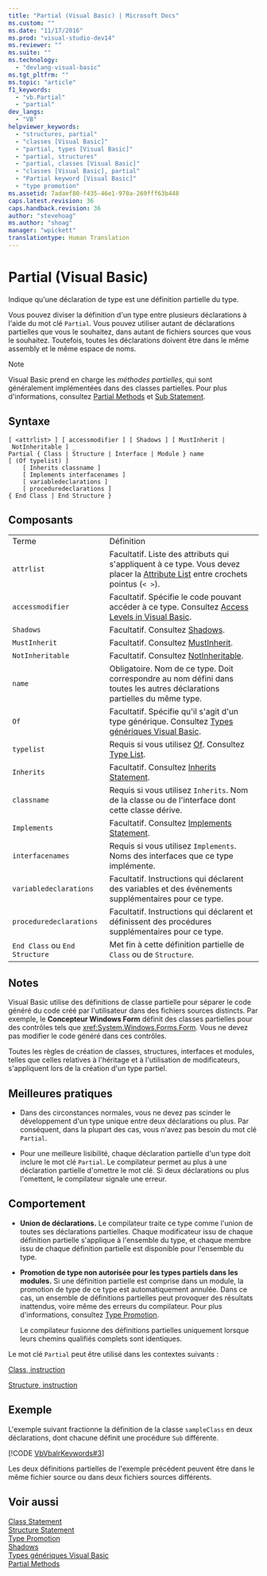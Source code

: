 ```yaml
---
title: "Partial (Visual Basic) | Microsoft Docs"
ms.custom: ""
ms.date: "11/17/2016"
ms.prod: "visual-studio-dev14"
ms.reviewer: ""
ms.suite: ""
ms.technology: 
  - "devlang-visual-basic"
ms.tgt_pltfrm: ""
ms.topic: "article"
f1_keywords: 
  - "vb.Partial"
  - "partial"
dev_langs: 
  - "VB"
helpviewer_keywords: 
  - "structures, partial"
  - "classes [Visual Basic]"
  - "partial, types [Visual Basic]"
  - "partial, structures"
  - "partial, classes [Visual Basic]"
  - "classes [Visual Basic], partial"
  - "Partial keyword [Visual Basic]"
  - "type promotion"
ms.assetid: 7adaef80-f435-46e1-970a-269fff63b448
caps.latest.revision: 36
caps.handback.revision: 36
author: "stevehoag"
ms.author: "shoag"
manager: "wpickett"
translationtype: Human Translation
---
```

# Partial (Visual Basic)
Indique qu'une déclaration de type est une définition partielle du type.  
  
 Vous pouvez diviser la définition d'un type entre plusieurs déclarations à l'aide du mot clé `Partial`.  Vous pouvez utiliser autant de déclarations partielles que vous le souhaitez, dans autant de fichiers sources que vous le souhaitez.  Toutefois, toutes les déclarations doivent être dans le même assembly et le même espace de noms.  
  
> [!NOTE]
>  Visual Basic prend en charge les *méthodes partielles*, qui sont généralement implémentées dans des classes partielles.  Pour plus d'informations, consultez [Partial Methods](../../../visual-basic/programming-guide/language-features/procedures/partial-methods.md) et [Sub Statement](../../../visual-basic/language-reference/statements/sub-statement.md).  
  
## Syntaxe  
  
```  
[ <attrlist> ] [ accessmodifier ] [ Shadows ] [ MustInherit | NotInheritable ] _  
Partial { Class | Structure | Interface | Module } name [ (Of typelist) ]  
    [ Inherits classname ]  
    [ Implements interfacenames ]  
    [ variabledeclarations ]  
    [ proceduredeclarations ]  
{ End Class | End Structure }  
```  
  
## Composants  
  
|||  
|-|-|  
|Terme|Définition|  
|`attrlist`|Facultatif.  Liste des attributs qui s'appliquent à ce type.  Vous devez placer la [Attribute List](../../../visual-basic/language-reference/statements/attribute-list.md) entre crochets pointus \(`< >`\).|  
|`accessmodifier`|Facultatif.  Spécifie le code pouvant accéder à ce type.  Consultez [Access Levels in Visual Basic](../../../visual-basic/programming-guide/language-features/declared-elements/access-levels.md).|  
|`Shadows`|Facultatif.  Consultez [Shadows](../../../visual-basic/language-reference/modifiers/shadows.md).|  
|`MustInherit`|Facultatif.  Consultez [MustInherit](../../../visual-basic/language-reference/modifiers/mustinherit.md).|  
|`NotInheritable`|Facultatif.  Consultez [NotInheritable](../../../visual-basic/language-reference/modifiers/notinheritable.md).|  
|`name`|Obligatoire.  Nom de ce type.  Doit correspondre au nom défini dans toutes les autres déclarations partielles du même type.|  
|`Of`|Facultatif.  Spécifie qu'il s'agit d'un type générique.  Consultez [Types génériques Visual Basic](../../../visual-basic/programming-guide/language-features/data-types/generic-types.md).|  
|`typelist`|Requis si vous utilisez [Of](../../../visual-basic/language-reference/statements/of-clause.md).  Consultez [Type List](../../../visual-basic/language-reference/statements/type-list.md).|  
|`Inherits`|Facultatif.  Consultez [Inherits Statement](../../../visual-basic/language-reference/statements/inherits-statement.md).|  
|`classname`|Requis si vous utilisez `Inherits`.  Nom de la classe ou de l'interface dont cette classe dérive.|  
|`Implements`|Facultatif.  Consultez [Implements Statement](../../../visual-basic/language-reference/statements/implements-statement.md).|  
|`interfacenames`|Requis si vous utilisez `Implements`.  Noms des interfaces que ce type implémente.|  
|`variabledeclarations`|Facultatif.  Instructions qui déclarent des variables et des événements supplémentaires pour ce type.|  
|`proceduredeclarations`|Facultatif.  Instructions qui déclarent et définissent des procédures supplémentaires pour ce type.|  
|`End Class` ou `End Structure`|Met fin à cette définition partielle de `Class` ou de `Structure`.|  
  
## Notes  
 Visual Basic utilise des définitions de classe partielle pour séparer le code généré du code créé par l'utilisateur dans des fichiers sources distincts.  Par exemple, le **Concepteur Windows Form** définit des classes partielles pour des contrôles tels que <xref:System.Windows.Forms.Form>.  Vous ne devez pas modifier le code généré dans ces contrôles.  
  
 Toutes les règles de création de classes, structures, interfaces et modules, telles que celles relatives à l'héritage et à l'utilisation de modificateurs, s'appliquent lors de la création d'un type partiel.  
  
## Meilleures pratiques  
  
-   Dans des circonstances normales, vous ne devez pas scinder le développement d'un type unique entre deux déclarations ou plus.  Par conséquent, dans la plupart des cas, vous n'avez pas besoin du mot clé `Partial`.  
  
-   Pour une meilleure lisibilité, chaque déclaration partielle d'un type doit inclure le mot clé `Partial`.  Le compilateur permet au plus à une déclaration partielle d'omettre le mot clé. Si deux déclarations ou plus l'omettent, le compilateur signale une erreur.  
  
## Comportement  
  
-   **Union de déclarations.** Le compilateur traite ce type comme l'union de toutes ses déclarations partielles.  Chaque modificateur issu de chaque définition partielle s'applique à l'ensemble du type, et chaque membre issu de chaque définition partielle est disponible pour l'ensemble du type.  
  
-   **Promotion de type non autorisée pour les types partiels dans les modules.** Si une définition partielle est comprise dans un module, la promotion de type de ce type est automatiquement annulée.  Dans ce cas, un ensemble de définitions partielles peut provoquer des résultats inattendus, voire même des erreurs du compilateur.  Pour plus d'informations, consultez [Type Promotion](../../../visual-basic/programming-guide/language-features/declared-elements/type-promotion.md).  
  
     Le compilateur fusionne des définitions partielles uniquement lorsque leurs chemins qualifiés complets sont identiques.  
  
 Le mot clé `Partial` peut être utilisé dans les contextes suivants :  
  
 [Class, instruction](../../../visual-basic/language-reference/statements/class-statement.md)  
  
 [Structure, instruction](../../../visual-basic/language-reference/statements/structure-statement.md)  
  
## Exemple  
 L'exemple suivant fractionne la définition de la classe `sampleClass` en deux déclarations, dont chacune définit une procédure `Sub` différente.  
  
 [!CODE [VbVbalrKeywords#3](../CodeSnippet/VS_Snippets_VBCSharp/VbVbalrKeywords#3)]  
  
 Les deux définitions partielles de l'exemple précédent peuvent être dans le même fichier source ou dans deux fichiers sources différents.  
  
## Voir aussi  
 [Class Statement](../../../visual-basic/language-reference/statements/class-statement.md)   
 [Structure Statement](../../../visual-basic/language-reference/statements/structure-statement.md)   
 [Type Promotion](../../../visual-basic/programming-guide/language-features/declared-elements/type-promotion.md)   
 [Shadows](../../../visual-basic/language-reference/modifiers/shadows.md)   
 [Types génériques Visual Basic](../../../visual-basic/programming-guide/language-features/data-types/generic-types.md)   
 [Partial Methods](../../../visual-basic/programming-guide/language-features/procedures/partial-methods.md)
